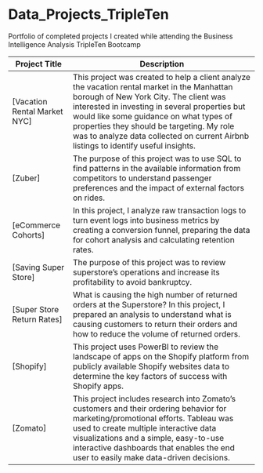 # Data_Projects_TripleTen
Portfolio of completed projects I created while attending the Business Intelligence Analysis TripleTen Bootcamp

| Project Title | Description |
| ----- | ----- |
| [Vacation Rental Market NYC] | This project was created to help a client analyze the vacation rental market in the Manhattan borough of New York City. The client was interested in investing in several properties but would like some guidance on what types of properties they should be targeting. My role was to analyze data collected on current Airbnb listings to identify useful insights. |
| [Zuber]| The purpose of this project was to use SQL to find patterns in the available information from competitors to understand passenger preferences and the impact of external factors on rides. |
| [eCommerce Cohorts] | In this project, I analyze raw transaction logs to turn event logs into business metrics by creating a conversion funnel, preparing the data for cohort analysis and calculating retention rates. |
| [Saving Super Store]| The purpose of this project was to review superstore’s operations and increase its profitability to avoid bankruptcy. |
| [Super Store Return Rates] | What is causing the high number of returned orders at the Superstore? In this project, I prepared an analysis to understand what is causing customers to return their orders and how to reduce the volume of returned orders. |
| [Shopify]| This project uses PowerBI to review the landscape of apps on the Shopify platform from publicly available Shopify websites data to determine the key factors of success with Shopify apps. | 
| [Zomato]| This project includes research into Zomato’s customers and their ordering behavior for marketing/promotional efforts. Tableau was used to create multiple interactive data visualizations and a simple, easy-to-use interactive dashboards that enables the end user to easily make data-driven decisions. |
